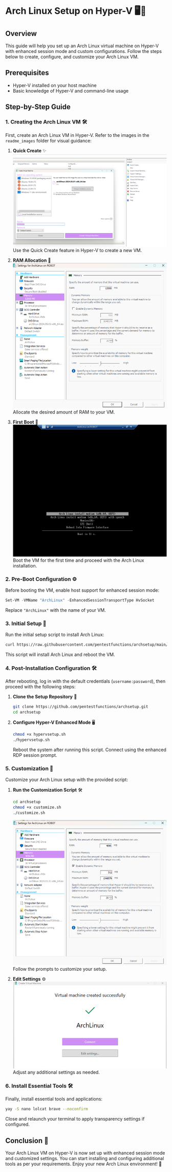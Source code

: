 
# Arch Linux Setup on Hyper-V 🖥️🐧

## Overview
This guide will help you set up an Arch Linux virtual machine on Hyper-V with enhanced session mode and custom configurations. Follow the steps below to create, configure, and customize your Arch Linux VM.

## Prerequisites
- Hyper-V installed on your host machine
- Basic knowledge of Hyper-V and command-line usage

## Step-by-Step Guide

### 1. Creating the Arch Linux VM 🛠️
First, create an Arch Linux VM in Hyper-V. Refer to the images in the `readme_images` folder for visual guidance:

1. **Quick Create** ✨
   ![Quick Create](resources/readme_images/quick_create.png)
   Use the Quick Create feature in Hyper-V to create a new VM.

2. **RAM Allocation** 🧠
   ![RAM Allocation](resources/readme_images/ram.png)
   Allocate the desired amount of RAM to your VM.

3. **First Boot** 🚀
   ![First Boot](resources/readme_images/first_boot.png)
   Boot the VM for the first time and proceed with the Arch Linux installation.

### 2. Pre-Boot Configuration ⚙️
Before booting the VM, enable host support for enhanced session mode:

```powershell
Set-VM -VMName "ArchLinux" -EnhancedSessionTransportType HvSocket
```
Replace `"ArchLinux"` with the name of your VM.

### 3. Initial Setup 🏁
Run the initial setup script to install Arch Linux:

```bash
curl https://raw.githubusercontent.com/pentestfunctions/archsetup/main/setup.sh | sh
```

This script will install Arch Linux and reboot the VM.

### 4. Post-Installation Configuration 🛠️
After rebooting, log in with the default credentials (`username:password`), then proceed with the following steps:

1. **Clone the Setup Repository** 📂
   ```bash
   git clone https://github.com/pentestfunctions/archsetup.git
   cd archsetup
   ```

2. **Configure Hyper-V Enhanced Mode** 🖥️
   ```bash
   chmod +x hypervsetup.sh
   ./hypervsetup.sh
   ```

   Reboot the system after running this script. Connect using the enhanced RDP session prompt.

### 5. Customization 🎨
Customize your Arch Linux setup with the provided script:

1. **Run the Customization Script** 🛠️
   ```bash
   cd archsetup
   chmod +x customize.sh
   ./customize.sh
   ```

   ![Customize Settings](resources/readme_images/customize.png)
   Follow the prompts to customize your setup.

2. **Edit Settings** ⚙️
   ![Edit Settings](resources/readme_images/edit_settings.png)
   Adjust any additional settings as needed.

### 6. Install Essential Tools 🛠️
Finally, install essential tools and applications:

```bash
yay -S nano lolcat brave --noconfirm
```

Close and relaunch your terminal to apply transparency settings if configured.

## Conclusion 🎉
Your Arch Linux VM on Hyper-V is now set up with enhanced session mode and customized settings. You can start installing and configuring additional tools as per your requirements. Enjoy your new Arch Linux environment! 🚀

